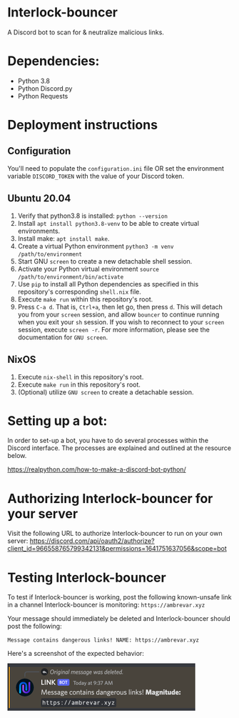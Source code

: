 # Interlock-bouncer
A Discord bot to scan for & neutralize malicious links.

# Dependencies:

- Python 3.8
- Python Discord.py
- Python Requests

# Deployment instructions

## Configuration

You'll need to populate the `configuration.ini` file OR set the
environment variable `DISCORD_TOKEN` with the value of your Discord
token.

## Ubuntu 20.04

1. Verify that python3.8 is installed: `python --version`
2. Install `apt install python3.8-venv` to be able to create virtual environments.
3. Install make: `apt install make`.
4. Create a virtual Python environment `python3 -m venv /path/to/environment`
5. Start GNU `screen` to create a new detachable shell session.
6. Activate your Python virtual environment `source /path/to/environment/bin/activate`
7. Use `pip` to install all Python dependencies as specified in this
   repository's corresponding `shell.nix` file.
8. Execute `make run` within this repository's root.
9. Press `C-a d`. That is, `Ctrl+a`, then let go, then press `d`. This
   will detach you from your `screen` session, and allow `bouncer` to
   continue running when you exit your `sh` session. If you wish to
   reconnect to your `screen` session, execute `screen -r`. For more
   information, please see the documentation for `GNU screen`.

## NixOS

1. Execute `nix-shell` in this repository's root.
2. Execute `make run` in this repository's root.
3. (Optional) utilize `GNU screen` to create a detachable session.

# Setting up a bot:

In order to set-up a bot, you have to do several processes within the
Discord interface. The processes are explained and outlined at the
resource below.

https://realpython.com/how-to-make-a-discord-bot-python/

# Authorizing Interlock-bouncer for your server

Visit the following URL to authorize Interlock-bouncer to run on your own
server:
https://discord.com/api/oauth2/authorize?client_id=966558765799342131&permissions=1641751637056&scope=bot

# Testing Interlock-bouncer

To test if Interlock-bouncer is working, post the following
known-unsafe link in a channel Interlock-bouncer is monitoring:
`https://ambrevar.xyz`

Your message should immediately be deleted and Interlock-bouncer
should post the following:

```
Message contains dangerous links! NAME: https://ambrevar.xyz
```

Here's a screenshot of the expected behavior:

<img width="421" alt="Interlock-bouncer reacting to a malicious link" src="reaction.png">
